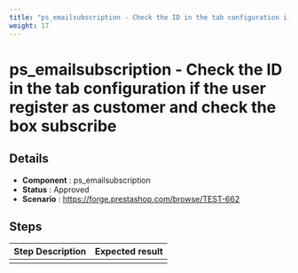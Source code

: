 ```yaml
---
title: "ps_emailsubscription - Check the ID in the tab configuration if the user register as customer and check the box subscribe"
weight: 17
---
```


# ps_emailsubscription - Check the ID in the tab configuration if the user register as customer and check the box subscribe
## Details
* **Component** : ps_emailsubscription
* **Status** : Approved
* **Scenario** : https://forge.prestashop.com/browse/TEST-662

## Steps
| Step Description | Expected result |
| ----- | ----- |
|  |  |
